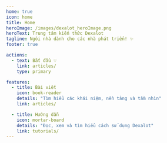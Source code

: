 ```yaml
---
home: true
icon: home
title: Home
heroImage: /images/dexalot_heroImage.png
heroText: Trung tâm kiến ​​thức Dexalot
tagline: Ngôi nhà dành cho các nhà phát triển! ✨
footer: true

actions:
  - text: Bắt đầu 💡
    link: articles/
    type: primary

features:
  - title: Bài viết
    icon: book-reader
    details: "Tìm hiểu các khái niệm, nền tảng và tầm nhìn"
    link: articles/

  - title: Hướng dẫn
    icon: mortar-board
    details: "Đọc, xem và tìm hiểu cách sử dụng Dexalot"
    link: tutorials/
---
```


